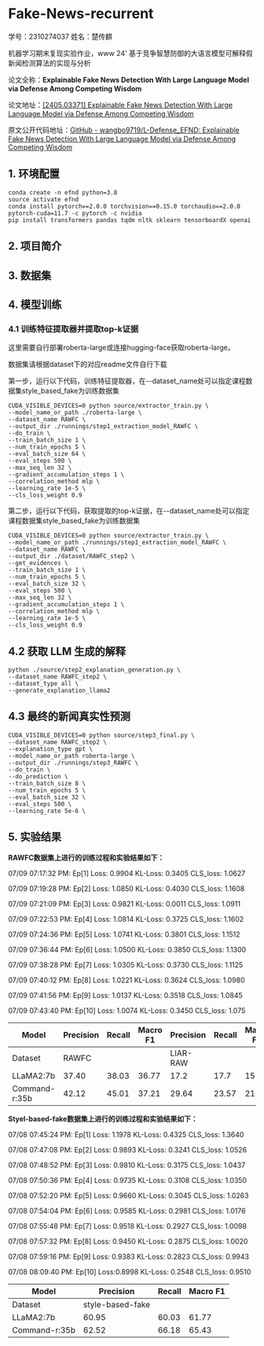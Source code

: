 # Fake-News-recurrent

学号：2310274037                   姓名：楚传麒

机器学习期末复现实验作业，www 24'  基于竞争智慧防御的大语言模型可解释假新闻检测算法的实现与分析 

论文全称：**Explainable Fake News Detection With Large Language Model via Defense Among Competing Wisdom**

论文地址：[[2405.03371] Explainable Fake News Detection With Large Language Model via Defense Among Competing Wisdom](https://arxiv.org/abs/2405.03371)

原文公开代码地址：[GitHub - wangbo9719/L-Defense_EFND: Explainable Fake News Detection With Large Language Model via Defense Among Competing Wisdom](https://github.com/wangbo9719/L-Defense_EFND)

## 1. 环境配置

```
conda create -n efnd python=3.8
source activate efnd
conda install pytorch==2.0.0 torchvision==0.15.0 torchaudio==2.0.0 pytorch-cuda=11.7 -c pytorch -c nvidia
pip install transformers pandas tqdm nltk sklearn tensorboardX openai
```

## 2. 项目简介

## 3. 数据集

## 4. 模型训练

### 4.1 训练特征提取器并提取top-k证据

这里需要自行部署roberta-large或连接hugging-face获取roberta-large。

数据集请根据dataset下的对应readme文件自行下载

第一步，运行以下代码，训练特征提取器，在--dataset_name处可以指定课程数据集style_based_fake为训练数据集

```
CUDA_VISIBLE_DEVICES=0 python source/extractor_train.py \
--model_name_or_path ./roberta-large \
--dataset_name RAWFC \
--output_dir ./runnings/step1_extraction_model_RAWFC \
--do_train \
--train_batch_size 1 \
--num_train_epochs 5 \
--eval_batch_size 64 \
--eval_steps 500 \
--max_seq_len 32 \
--gradient_accumulation_steps 1 \
--correlation_method mlp \
--learning_rate 1e-5 \
--cls_loss_weight 0.9
```

第二步，运行以下代码，获取提取的top-k证据，在--dataset_name处可以指定课程数据集style_based_fake为训练数据集

```
CUDA_VISIBLE_DEVICES=0 python source/extractor_train.py \
--model_name_or_path ./runnings/step1_extraction_model_RAWFC \
--dataset_name RAWFC \
--output_dir ./dataset/RAWFC_step2 \
--get_evidences \
--train_batch_size 1 \
--num_train_epochs 5 \
--eval_batch_size 32 \
--eval_steps 500 \
--max_seq_len 32 \
--gradient_accumulation_steps 1 \
--correlation_method mlp \
--learning_rate 1e-5 \
--cls_loss_weight 0.9
```

## 4.2 获取 LLM 生成的解释

```
python ./source/step2_explanation_generation.py \
--dataset_name RAWFC_step2 \
--dataset_type all \
--generate_explanation_llama2
```

## 4.3 最终的新闻真实性预测

```
CUDA_VISIBLE_DEVICES=0 python source/step3_final.py \
--dataset_name RAWFC_step2 \
--explanation_type gpt \
--model_name_or_path roberta-large \
--output_dir ./runnings/step3_RAWFC \
--do_train \
--do_prediction \
--train_batch_size 8 \
--num_train_epochs 5 \
--eval_batch_size 32 \
--eval_steps 500 \
--learning_rate 5e-6 \
```

## 5. 实验结果

**RAWFC数据集上进行的训练过程和实验结果如下：**

07/09 07:17:32  PM: Ep[1] Loss: 0.9904 KL-Loss: 0.3405 CLS_loss: 1.0627

07/09 07:19:28  PM: Ep[2] Loss: 1.0850 KL-Loss: 0.4030 CLS_loss: 1.1608

07/09 07:21:09  PM: Ep[3] Loss: 0.9821 KL-Loss: 0.0011 CLS_loss: 1.0911

07/09 07:22:53  PM: Ep[4] Loss: 1.0814 KL-Loss: 0.3725 CLS_loss: 1.1602

07/09 07:24:36  PM:  Ep[5] Loss: 1.0741 KL-Loss: 0.3801 CLS_loss: 1.1512

07/09 07:36:44  PM: Ep[6] Loss: 1.0500 KL-Loss: 0.3850 CLS_loss: 1.1300

07/09 07:38:28  PM: Ep[7] Loss: 1.0305 KL-Loss: 0.3730 CLS_loss: 1.1125

07/09 07:40:12  PM: Ep[8] Loss: 1.0221 KL-Loss: 0.3624 CLS_loss: 1.0980

07/09 07:41:56  PM: Ep[9] Loss: 1.0137 KL-Loss: 0.3518 CLS_loss: 1.0845

07/09 07:43:40  PM: Ep[10] Loss: 1.0074 KL-Loss: 0.3450 CLS_loss: 1.075

| Model         | Precision | Recall | Macro F1 | Precision | Recall | Macro F1 |
| ------------- | --------- | ------ | -------- | --------- | ------ | -------- |
| Dataset       | RAWFC     |        |          | LIAR-RAW  |        |          |
| LLaMA2:7b     | 37.40     | 38.03  | 36.77    | 17.2      | 17.7   | 15.14    |
| Command-r:35b | 42.12     | 45.01  | 37.21    | 29.64     | 23.57  | 21.99    |

**Styel-based-fake数据集上进行的训练过程和实验结果如下：**

07/08 07:45:24  PM: Ep[1] Loss: 1.1978 KL-Loss: 0.4325 CLS_loss: 1.3640

07/08 07:47:08  PM: Ep[2] Loss: 0.9893 KL-Loss: 0.3241 CLS_loss: 1.0526

07/08 07:48:52  PM:  Ep[3] Loss: 0.9810 KL-Loss: 0.3175 CLS_loss: 1.0437

07/08 07:50:36  PM: Ep[4] Loss: 0.9735 KL-Loss: 0.3108 CLS_loss: 1.0350

07/08 07:52:20  PM: Ep[5] Loss: 0.9660 KL-Loss: 0.3045 CLS_loss: 1.0263

07/08 07:54:04  PM: Ep[6] Loss: 0.9585 KL-Loss: 0.2981 CLS_loss: 1.0176

07/08 07:55:48  PM: Ep[7] Loss: 0.9518 KL-Loss: 0.2927 CLS_loss: 1.0098

07/08 07:57:32  PM: Ep[8] Loss: 0.9450 KL-Loss: 0.2875 CLS_loss: 1.0020

07/08 07:59:16  PM: Ep[9] Loss: 0.9383 KL-Loss: 0.2823 CLS_loss: 0.9943

07/08 08:09:40  PM:  Ep[10] Loss:0.8998 KL-Loss: 0.2548 CLS_loss: 0.9510

| Model         | Precision        | Recall | Macro F1 |
| ------------- | ---------------- | ------ | -------- |
| Dataset       | style-based-fake |        |          |
| LLaMA2:7b     | 60.95            | 60.03  | 61.77    |
| Command-r:35b | 62.52            | 66.18  | 65.43    |
